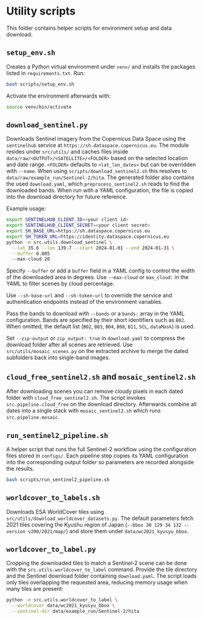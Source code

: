 # Utility scripts

This folder contains helper scripts for environment setup and data download.

## `setup_env.sh`
Creates a Python virtual environment under `venv/` and installs the packages listed in `requirements.txt`.
Run:

```bash
bash scripts/setup_env.sh
```

Activate the environment afterwards with:

```bash
source venv/bin/activate
```

## `download_sentinel.py`
Downloads Sentinel imagery from the Copernicus Data Space using the
`sentinelhub` service at `https://sh.dataspace.copernicus.eu`.
The module resides under `src/utils/` and caches files inside
`data/raw/<OUTPUT>/<SATELLITE>/<FOLDER>` based on the selected location
and date range. `<FOLDER>` defaults to `<lat_lon_dates>` but can be
overridden with `--name`. When using `scripts/download_sentinel2.sh`
this resolves to `data/raw/example_run/Sentinel-2/hita`. The
generated folder also contains the used `download.yaml`, which
`preprocess_sentinel2.sh` reads to find the downloaded bands. When
run with a YAML configuration, the file is copied into the download directory for
future reference.

Example usage:

```bash
export SENTINELHUB_CLIENT_ID=<your client id>
export SENTINELHUB_CLIENT_SECRET=<your client secret>
export SH_BASE_URL=https://sh.dataspace.copernicus.eu
export SH_TOKEN_URL=https://identity.dataspace.copernicus.eu
python -m src.utils.download_sentinel \
  --lat 35.6 --lon 139.7 --start 2024-01-01 --end 2024-01-31 \
  --buffer 0.005
  --max-cloud 20
```

Specify `--buffer` or add a `buffer` field in a YAML config to control the
width of the downloaded area in degrees.
Use `--max-cloud` or `max_cloud:` in the YAML to filter scenes by cloud
percentage.

Use `--sh-base-url` and `--sh-token-url` to override the service and
authentication endpoints instead of the environment variables.

Pass the bands to download with `--bands` or a `bands:` array in the YAML
configuration. Bands are specified by their short identifiers such as `B02`.
When omitted, the default list (`B02`, `B03`, `B04`, `B08`, `B11`, `SCL`,
`dataMask`) is used.

Set `--zip-output` or `zip_output: true` in `download.yaml` to compress the
download folder after all scenes are retrieved. Use
`src/utils/mosaic_scenes.py` on the extracted archive to merge the dated
subfolders back into single-band images.

## `cloud_free_sentinel2.sh` and `mosaic_sentinel2.sh`
After downloading scenes you can remove cloudy pixels in each dated folder with
`cloud_free_sentinel2.sh`. The script invokes `src.pipeline.cloud_free` on the
download directory. Afterwards combine all dates into a single stack with
`mosaic_sentinel2.sh` which runs `src.pipeline.mosaic`.

## `run_sentinel2_pipeline.sh`
A helper script that runs the full Sentinel-2 workflow using the configuration
files stored in `configs/`. Each pipeline step copies its YAML configuration
into the corresponding output folder so parameters are recorded alongside the
results.

```bash
bash scripts/run_sentinel2_pipeline.sh
```

## `worldcover_to_labels.sh`
Downloads ESA WorldCover tiles using `src/utils/download_worldcover_datasets.py`.
The default parameters fetch 2021 tiles covering the Kyushu region of Japan
(`--bbox 30 129 34 132 --version v200/2021/map/`) and store them under
`data/wc2021_kyusyu_bbox`.

## `worldcover_to_label.py`
Cropping the downloaded tiles to match a Sentinel‑2 scene can be done with the
`src.utils.worldcover_to_label` command. Provide the tile directory and the
Sentinel download folder containing `download.yaml`. The script loads only
tiles overlapping the requested area, reducing memory usage when many tiles are
present:

```bash
python -m src.utils.worldcover_to_label \
  --worldcover data/wc2021_kyusyu_bbox \
  --sentinel-dir data/example_run/Sentinel-2/hita
```
